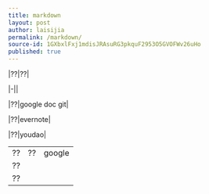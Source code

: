 ```yaml
---
title: markdown
layout: post
author: laisijia
permalink: /markdown/
source-id: 1GXbxlFxj1mdisJRAsuRG3pkquF2953O5GVOFWv26uHo
published: true
---
```

|??|??|

|-||

|??|google doc git|

|??|evernote|

|??|youdao|

<table>
  <tr>
    <td>??</td>
    <td>??</td>
    <td>google</td>
  </tr>
  <tr>
    <td>??</td>
    <td></td>
    <td></td>
  </tr>
  <tr>
    <td>??</td>
    <td></td>
    <td></td>
  </tr>
</table>


